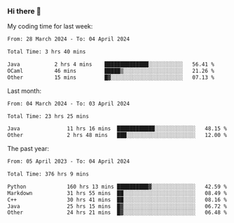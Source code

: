 ### Hi there 👋

My coding time for last week:

<!--START_SECTION:week-->

```txt
From: 28 March 2024 - To: 04 April 2024

Total Time: 3 hrs 40 mins

Java           2 hrs 4 mins    ██████████████░░░░░░░░░░░   56.41 %
OCaml          46 mins         █████▒░░░░░░░░░░░░░░░░░░░   21.26 %
Other          15 mins         █▓░░░░░░░░░░░░░░░░░░░░░░░   07.13 %
```

<!--END_SECTION:week-->

Last month:

<!--START_SECTION:month-->

```txt
From: 04 March 2024 - To: 03 April 2024

Total Time: 23 hrs 25 mins

Java               11 hrs 16 mins  ████████████░░░░░░░░░░░░░   48.15 %
Other              2 hrs 48 mins   ███░░░░░░░░░░░░░░░░░░░░░░   12.00 %
```

<!--END_SECTION:month-->

The past year:

<!--START_SECTION:year-->

```txt
From: 05 April 2023 - To: 04 April 2024

Total Time: 376 hrs 9 mins

Python             160 hrs 13 mins ██████████▓░░░░░░░░░░░░░░   42.59 %
Markdown           31 hrs 55 mins  ██░░░░░░░░░░░░░░░░░░░░░░░   08.49 %
C++                30 hrs 41 mins  ██░░░░░░░░░░░░░░░░░░░░░░░   08.16 %
Java               25 hrs 15 mins  █▓░░░░░░░░░░░░░░░░░░░░░░░   06.72 %
Other              24 hrs 21 mins  █▓░░░░░░░░░░░░░░░░░░░░░░░   06.48 %
```

<!--END_SECTION:year-->
